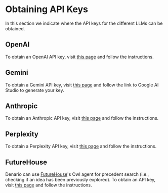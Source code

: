 # Obtaining API Keys

In this section we indicate where the API keys for the different LLMs can be obtained.

## OpenAI

To obtain an OpenAI API key, visit [this page](https://platform.openai.com/api-keys) and follow the instructions.

## Gemini

To obtain a Gemini API key, visit [this page](https://ai.google.dev/gemini-api/docs/api-key) and follow the link to Google AI Studio to generate your key.

## Anthropic

To obtain an Anthropic API key, visit [this page](https://console.anthropic.com/settings/keys) and follow the instructions.

## Perplexity

To obtain a Perplexity API key, visit [this page](https://docs.perplexity.ai/getting-started/quickstart) and follow the instructions.

## FutureHouse

Denario can use [FutureHouse](https://www.futurehouse.org/)'s Owl agent for precedent search (i.e., checking if an idea has been previously explored). To obtain an API key, visit [this page](https://platform.futurehouse.org/) and follow the instructions.
